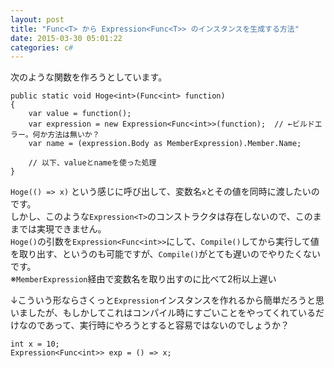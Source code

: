 ```yaml
---
layout: post
title: "Func<T> から Expression<Func<T>> のインスタンスを生成する方法"
date: 2015-03-30 05:01:22
categories: c#
---
```

<p>次のような関数を作ろうとしています。</p>

<pre><code>public static void Hoge&lt;int&gt;(Func&lt;int&gt; function)
{
    var value = function();
    var expression = new Expression&lt;Func&lt;int&gt;&gt;(function);  // ←ビルドエラー。何か方法は無いか？
    var name = (expression.Body as MemberExpression).Member.Name;

    // 以下、valueとnameを使った処理
}
</code></pre>

<p><code>Hoge(() =&gt; x)</code> という感じに呼び出して、変数名<code>x</code>とその値を同時に渡したいのです。<br>
しかし、このような<code>Expression&lt;T&gt;</code>のコンストラクタは存在しないので、このままでは実現できません。<br>
<code>Hoge()</code>の引数を<code>Expression&lt;Func&lt;int&gt;&gt;</code>にして、<code>Compile()</code>してから実行して値を取り出す、というのも可能ですが、<code>Compile()</code>がとても遅いのでやりたくないです。<br>
※<code>MemberExpression</code>経由で変数名を取り出すのに比べて2桁以上遅い</p>

<p>↓こういう形ならさくっと<code>Expression</code>インスタンスを作れるから簡単だろうと思いましたが、もしかしてこれはコンパイル時にすごいことをやってくれているだけなのであって、実行時にやろうとすると容易ではないのでしょうか？</p>

<pre><code>int x = 10;
Expression&lt;Func&lt;int&gt;&gt; exp = () =&gt; x;
</code></pre>
